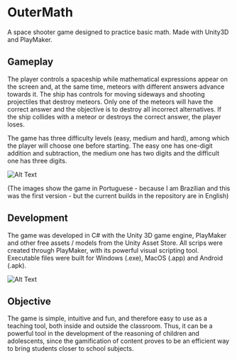# OuterMath
A space shooter game designed to practice basic math. Made with Unity3D and PlayMaker.

## Gameplay

The player controls a spaceship while mathematical expressions appear on the screen and, at the same time, meteors with different answers advance towards it. The ship has controls for moving sideways and shooting projectiles that destroy meteors. Only one of the meteors will have the correct answer and the objective is to destroy all incorrect alternatives. If the ship collides with a meteor or destroys the correct answer, the player loses.

The game has three difficulty levels (easy, medium and hard), among which the player will choose one before starting. The easy one has one-digit addition and subtraction, the medium one has two digits and the difficult one has three digits.

![Alt Text](https://media.giphy.com/media/mVuOSw7f4QazBr0u3T/giphy.gif)

(The images show the game in Portuguese - because I am Brazilian and this was the first version - but the current builds in the repository are in English)


## Development

The game was developed in C# with the Unity 3D game engine, PlayMaker and other free assets / models from the Unity Asset Store. All scrips were created through PlayMaker, with its powerful visual scripting tool. Executable files were built for Windows (.exe), MacOS (.app) and Android (.apk). 

![Alt Text](https://media.giphy.com/media/f4jDSwUP4Q7ATsTHTw/giphy.gif)

## Objective

The game is simple, intuitive and fun, and therefore easy to use as a teaching tool, both inside and outside the classroom. Thus, it can be a powerful tool in the development of the reasoning of children and adolescents, since the gamification of content proves to be an efficient way to bring students closer to school subjects.


